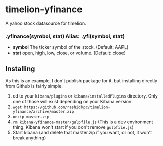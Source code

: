 # timelion-yfinance

A yahoo stock datasource for timelion.

### .yfinance(symbol, stat) Alias: .yfi(symbol, stat)
- **symbol** The ticker symbol of the stock. (Default: AAPL)
- **stat** open, high, low, close, or volume. (Default: close)

## Installing
As this is an example, I don't publish package for it, but installing directly from Github is fairly simple:

1. cd to your `kibana/plugins` or `kibana/installedPlugins` directory. Only one of those will exist depending on your Kibana version.
2. `wget https://github.com/rashidkpc/timelion-yfinance/archive/master.zip`
3. `unzip master.zip`
4. `rm kibana-yfinance-master/gulpfile.js` (This is a dev environment thing. Kibana won't start if you don't remove `gulpfile.js`)
4. Start kibana (and delete that master.zip if you want, or not, it won't break anything)
